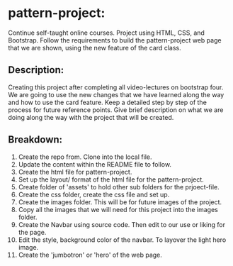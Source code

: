 # pattern-project:
Continue self-taught online courses. Project using HTML, CSS, and Bootstrap.
Follow the requirements to build the pattern-project web page that we are shown, using the new feature of the card class.

## Description:
Creating this project after completing all video-lectures on bootstrap four. We are going to use the new changes that we have learned along the way and how to use the card feature. Keep a detailed step by step of the process for future reference points. Give brief description on what we are doing along the way with the project that will be created. 

## Breakdown:

1. Create the repo from. Clone into the local file. 
2. Update the content within the README file to follow.
3. Create the html file for pattern-project.
4. Set up the layout/ format of the html file for the pattern-project.
5. Create folder of 'assets' to hold other sub folders for the prjoect-file.
6. Create the css folder, create the css file and set up.
7. Create the images folder. This will be for future images of the project.
8. Copy all the images that we will need for this project into the images folder.
9. Create the Navbar using source code. Then edit to our use or liking for the page.
10. Edit the style, background color of the navbar. To layover the light hero image.
11. Create the 'jumbotron' or 'hero' of the web page. 